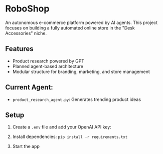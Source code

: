 # RoboShop

An autonomous e-commerce platform powered by AI agents. This project focuses on building a fully automated online store in the "Desk Accessories" niche.

## Features

- Product research powered by GPT
- Planned agent-based architecture
- Modular structure for branding, marketing, and store management

## Current Agent:
- `product_research_agent.py`: Generates trending product ideas

## Setup

1. Create a `.env` file and add your OpenAI API key:

2. Install dependencies: ```pip install -r requirements.txt```

3. Start the app